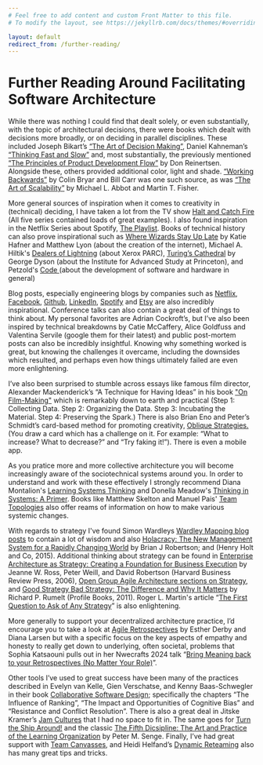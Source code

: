 ```yaml
---
# Feel free to add content and custom Front Matter to this file.
# To modify the layout, see https://jekyllrb.com/docs/themes/#overriding-theme-defaults

layout: default
redirect_from: /further-reading/
---
```

# Further Reading Around Facilitating Software Architecture

While there was nothing I could find that dealt solely, or even substantially, with the topic of architectural decisions, there were books which dealt with decisions more broadly, or on deciding in parallel disciplines. These included Joseph Bikart’s [“The Art of Decision Making”](https://www.amazon.co.uk/Deciding-Mind-Procrastinating-Making-Decisions/dp/1786781719), Daniel Kahneman’s [“Thinking Fast and Slow”](https://www.amazon.co.uk/Thinking-Fast-Slow-Daniel-Kahneman-ebook/dp/B005MJFA2W/) and, most substantially, the previously mentioned [“The Principles of Product Development Flow”](https://www.amazon.co.uk/Principles-Product-Development-Flow-Generation-ebook/dp/B00K7OWG7O/) by Don Reinertsen. Alongside these, others provided additional color, light and shade. [“Working Backwards”](https://www.amazon.co.uk/Working-Backwards-Insights-Stories-Secrets-ebook/dp/B08GKYJVL1/) by Colin Bryar and Bill Carr was one such source, as was [“The Art of Scalability”](https://www.amazon.co.uk/Art-Scalability-Architecture-Organizations-Enterprise/dp/0134032802/) by Michael L. Abbot and Martin T. Fisher. 

More general sources of inspiration when it comes to creativity in (technical) deciding, I have taken a lot from the TV show [Halt and Catch Fire](https://www.imdb.com/title/tt2543312/) (All five series contained loads of great examples). I also found inspiration in the Netflix Series about Spotify, [The Playlist](https://www.netflix.com/title/81186296). Books of technical history can also prove inspirational such as [Where Wizards Stay Up Late](https://www.amazon.co.uk/Where-Wizards-Stay-Up-Late/dp/0684832674) by Katie Hafner and Matthew Lyon (about the creation of the internet), Michael A. Hiltik's [Dealers of Lightning](https://www.amazon.co.uk/Dealers-Lightning-Xerox-Parc-Computer/dp/0887309895/) (about Xerox PARC), [Turing’s Cathedral](https://www.amazon.co.uk/Turings-Cathedral-Origins-Digital-Universe-ebook/dp/B0076O2VXM/) by George Dyson (about the Institute for Advanced Study at Princeton), and Petzold's [Code ](https://www.amazon.co.uk/Code-Language-Computer-Hardware-Software/dp/0137909101/) (about the development of software and hardware in general)

Blog posts, especially engineering blogs by companies such as [Netflix](https://netflixtechblog.com), [Facebook](https://engineering.fb.com), [Github](https://github.com/category/engineering), [LinkedIn](https://engineering.linkedin.com/blog), [Spotify](https://engineering.atspotify.com/) and [Etsy](https://codeascraft.com/) are also incredibly inspirational. Conference talks can also contain a great deal of things to think about. My personal favorites are Adrian Cockroft’s, but I’ve also been inspired by technical breakdowns by Catie McCaffery, Alice Goldfuss and Valentina Servile (google them for their latest) and public post-mortem posts can also be incredibly insightful. Knowing why something worked is great, but knowing the challenges it overcame, including the downsides which resulted, and perhaps even how things ultimately failed are even more enlightening.

I’ve also been surprised to stumble across essays like famous film director, Alexander Mackenderick’s “A Technique for Having Ideas” in his book ["On Film-Making"](https://www.amazon.co.uk/Film-making-Introduction-Craft-Director/dp/0571211259/) which is remarkably down to earth and practical (Step 1: Collecting Data. Step 2: Organizing the Data. Step 3: Incubating the Material. Step 4: Preserving the Spark.) There is also Brian Eno and Peter’s Schmidt’s card-based method for promoting creativity, [Oblique Strategies.](https://www.enoshop.co.uk/product/oblique-strategies.html) (You draw a card which has a challenge on it. For example: “What to increase? What to decrease?” and “Try faking it!”). There is even a mobile app.

As you pratice more and more collective architecture you will become increasingly aware of the sociotechnical systems around you. In order to understand and work with these effectively I strongly recommend Diana Montalion's [Learning Systems Thinking](https://learningsystemsthinking.com/) and Donella Meadow's [Thinking in Systems: A Primer](https://www.amazon.co.uk/Thinking-Systems-Primer-Donella-Meadows/dp/1603580557). Books like Matthew Skelton and Manuel Pais' [Team Topologies](https://www.amazon.co.uk/Team-Topologies-Organizing-Business-Technology-ebook/dp/B09JWT9S4D/) also offer reams of information on how to make various systemic changes.

With regards to strategy I've found Simon Wardleys [Wardley Mapping blog posts](https://github.com/andrewharmellaw/wardley-maps-book/releases/tag/0.19.2) to contain a lot of wisdom and also [Holacracy: The New Management System for a Rapidly Changing World](https://www.amazon.co.uk/Holacracy-Management-System-Rapidly-Changing/dp/B01L985542) by Brian J Robertson; and (Henry Holt and Co, 2015). Additional thinking about strategy can be found in [Enterprise Architecture as Strategy: Creating a Foundation for Business Execution](https://www.amazon.co.uk/Enterprise-Architecture-Strategy-Foundation-Execution/dp/1591398398/) by Jeanne W. Ross, Peter Weill, and David Robertson (Harvard Business Review Press, 2006), [Open Group Agile Architecture sections on Strategy](https://pubs.opengroup.org/architecture/o-aa-standard/agile-strategy.html), and [Good Strategy Bad Strategy: The Difference and Why It Matters](https://www.amazon.co.uk/Good-Strategy-Bad-difference-matters-ebook/dp/B005331U7Q/ref=tmm_kin_swatch_0?_encoding=UTF8&qid=&sr=) by Richard P. Rumelt (Profile Books, 2011). Roger L. Martin's article “[The First Question to Ask of Any Strategy](https://hbr.org/2015/05/the-first-question-to-ask-of-any-strategy)” is also enlightening.

More generally to support your decentralized architecture practice, I’d encourage you to take a look at [Agile Retrospectives](https://learning.oreilly.com/library/view/agile-retrospectives/9781680500295/) by Esther Derby and Diana Larsen but with a specific focus on the key aspects of empathy and honesty to really get down to underlying, often societal, problems that Sophia Katsaouni pulls out in her Nwecrafts 2024 talk “[Bring Meaning back to your Retrospectives (No Matter Your Role)](https://vimeo.com/949430622 )”. 

Other tools I’ve used to great success have been many of the practices described in Evelyn van Kelle, Gien Verschatse, and Kenny Baas-Schwegler in their book [Collaborative Software Design](https://www.manning.com/books/collaborative-software-design); specifically the chapters “The Influence of Ranking”, “The Impact and Opportunities of Cognitive Bias” and “Resistance and Conflict Resolution”. There is also a great deal in Jitske Kramer’s [Jam Cultures](https://www.amazon.co.uk/Jam-Cultures-Inclusion-Conversation-Decisions/dp/9462763585) that I had no space to fit in. The same goes for [Turn the Ship Around!](https://www.amazon.co.uk/Turn-Ship-Around-Building-Breaking/dp/1591846404) and the classic [The Fifth Dicsipline: The Art and Practice of the Learning Organization](https://www.amazon.co.uk/Fifth-Discipline-Practice-Learning-Organization-ebook/dp/B003ELY7OW/) by Peter M. Senge. Finally, I’ve had great support with [Team Canvasses](https://theteamcanvas.com/), and Heidi Helfand’s [Dynamic Reteaming](https://learning.oreilly.com/library/view/dynamic-reteaming-2nd/9781492061281/) also has many great tips and tricks.
